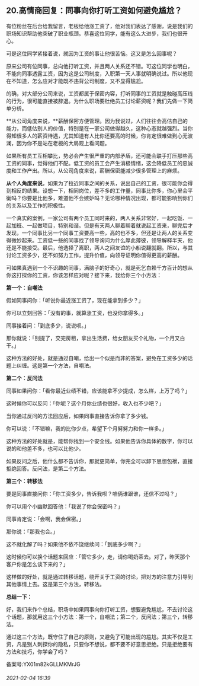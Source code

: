 ## 20.高情商回复：同事向你打听工资如何避免尴尬？
有位粉丝在后台给我留言，老板给他涨工资了，他对我们表达了感谢，说是我们的职场知识帮助他突破了职业瓶颈。恭喜这位同学，能有这么大进步，我们也很开心。


可是这位同学紧接着说，就因为工资的事让他很苦恼。这又是怎么回事呢？


原来公司有位同事，总向他打听工资，并且两人关系还不错。可这位同学也明白，不能向同事透露工资，因为这是公司制度，入职第一天人事就明确说过。所以他现在不知道，怎么应对才能既不违背公司制度，又不显得尴尬。


的确，对大部分公司来说，工资都属于保密内容，打听同事的工资就是触碰高压线的行为，很可能直接被辞退。为什么职场要杜绝员工讨论薪资呢？我们先做一下简单分析。


**从公司角度来说，**薪酬保密方便管理。因为我说过，人们往往会高估自己的能力，而低估别人的价值，特别是在一家公司做得越久，这种心态就越强烈。当你得知很多人的薪资待遇，尤其知道有人比你还要高的时候，你肯定很难做到心无波澜，因为你不是站在老板的大局观上看问题。


如果所有员工互相攀比，势必会产生很严重的内部矛盾，还可能会联手打压那些高工资的同事，觉得他们不配。低工资的员工会产生消极情绪，这会降低员工的忠诚度和工作产出。所以，从公司角度来说，薪酬保密能减少很多管理上的麻烦。


**从个人角度来说**，如果为了拉近同事之间的关系，说出自己的工资，很可能你会得到相反的结果。设想一下，相同岗位，差不多的工作量，同事比你多，你心里会平衡吗？你要是比他多，难道他不会嫉妒吗？无论哪种情况出现，都可能影响到你们的关系以及工作的积极性。


一个真实的案例，一家公司有两个员工同时来的，两人关系非常好，一起吃饭、一起加班、一起做项目，特别和谐。但是有天两人聊着聊着就说起工资来，聊完后才发现，一个同事比另一个同事工资要高一些，高的也不多，但还是让两人的关系变得微妙起来。工资低一些的同事找了领导询问为什么厚此薄彼，领导解释半天，他还是不能接受。最后，他选择了离职，两人之间友谊的小船说翻就翻。所以，与其讨论工资多少，还不如努力工作，提升价值，向领导证明你值得更高的薪酬。


可如果真遇到一个不识趣的同事，满脑子的好奇心，就是死乞白赖千方百计的想从你这打探你的工资，你该怎样应对呢？接下来，我给你三个小方法：


**第一个：自嘲法**


假如同事问你：「听说你最近涨工资了，现在能拿到多少？」


你可以立刻回答：「没有的事，就算涨工资，也没你拿得多。」


同事接着问：「到底多少，说说呗。」


那你就说：「别提了，交完房租，拿出生活费，给女朋友买个礼物，一个月又白干。」


这种方法的好处，就是通过自嘲，给出一个似是而非的答案，避免在工资多少的话题上纠缠。这是第一个方法，自嘲法。


**第二个：反问法**


同事如果问你：「看你最近业绩不错，应该能拿不少提成，怎么样，上万了吗？」


这时候你可以反问：「你呢？这个月你业绩也很好，收入也不少吧？」


当你通过反问的方法回应后，如果同事直接告诉你拿了多少钱。


你可以说：「不错嘛，我的比你少点，希望下个月努努力和你一样多。」


这种方法的好处就是，能帮你找到一个安全线。如果他告诉你具体的数字，你可以说的和他差不多，也可以比他少。


如果反问之后，他什么都不告诉你，那就更简单，你完全可以卸下思想包袱，直接拒绝回答。反问法，是第二个方法。


**第三个：转移法**


要是同事直接问你：「你工资多少，告诉我呗？咱俩谁跟谁，还信不过吗？」


你可以用个小幽默回答他：「我说了你会保密吗？」


同事肯定说：「会啊，我会保密。」


那你说：「那我也会。」


这不就化解了吗？如果他不依不饶继续问：「到底多少啊？」


这时候你可以换个话题来回应：「管它多少，走，请你喝奶茶去。对了，昨天那个客户你是怎么谈下来的？」


这样做的好处，就是通过转移话题，绕开关于工资的讨论，把对方的注意力引导到其他事情上去。这是第三个方法，转移法。


**总结一下：**


好，我们来作个总结，职场中如果同事向你打听工资，想要避免尴尬，不去讨论这个话题，那就用这三个小方法：第一个，自嘲法；第二个，反问法；第三个，转移法。


通过这三个方法，既守住了自己的原则，又避免了可能出现的尴尬。其实不仅是工资，凡是别人刺探你的隐私，只要你不想说，都不要不好意思拒绝。只是拒绝要有方法和技巧，你学会了吗？


备案号:YX01m82kGLLMKMrJG


###### 2021-02-04 16:39
